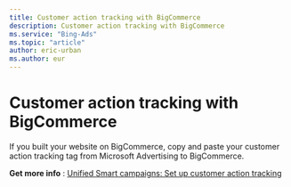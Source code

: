 ```yaml
---
title: Customer action tracking with BigCommerce
description: Customer action tracking with BigCommerce
ms.service: "Bing-Ads"
ms.topic: "article"
author: eric-urban
ms.author: eur
---
```


# Customer action tracking with BigCommerce

If you built your website on BigCommerce, copy and paste your customer action tracking tag from Microsoft Advertising to BigCommerce.

**Get more info** : [Unified Smart campaigns: Set up customer action tracking](../hlp_DMC_CONC_CAT_Intro.md)



